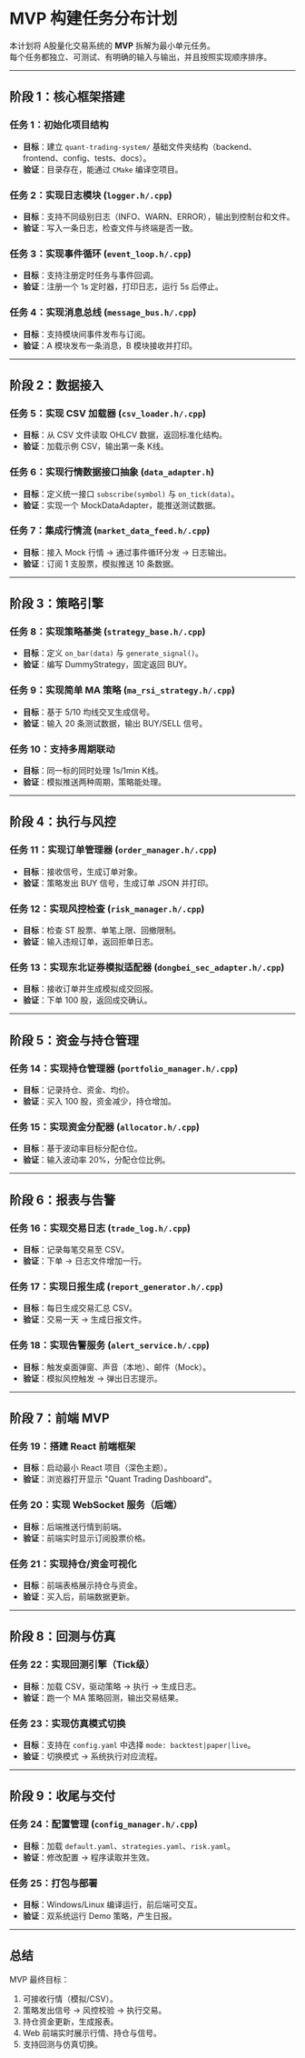 # MVP 构建任务分布计划

本计划将 A股量化交易系统的 **MVP** 拆解为最小单元任务。  
每个任务都独立、可测试、有明确的输入与输出，并且按照实现顺序排序。

---

## 阶段 1：核心框架搭建

### 任务 1：初始化项目结构
- **目标**：建立 `quant-trading-system/` 基础文件夹结构（backend、frontend、config、tests、docs）。
- **验证**：目录存在，能通过 `CMake` 编译空项目。

### 任务 2：实现日志模块 (`logger.h/.cpp`)
- **目标**：支持不同级别日志（INFO、WARN、ERROR），输出到控制台和文件。
- **验证**：写入一条日志，检查文件与终端是否一致。

### 任务 3：实现事件循环 (`event_loop.h/.cpp`)
- **目标**：支持注册定时任务与事件回调。
- **验证**：注册一个 1s 定时器，打印日志，运行 5s 后停止。

### 任务 4：实现消息总线 (`message_bus.h/.cpp`)
- **目标**：支持模块间事件发布与订阅。
- **验证**：A 模块发布一条消息，B 模块接收并打印。

---

## 阶段 2：数据接入

### 任务 5：实现 CSV 加载器 (`csv_loader.h/.cpp`)
- **目标**：从 CSV 文件读取 OHLCV 数据，返回标准化结构。
- **验证**：加载示例 CSV，输出第一条 K线。

### 任务 6：实现行情数据接口抽象 (`data_adapter.h`)
- **目标**：定义统一接口 `subscribe(symbol)` 与 `on_tick(data)`。
- **验证**：实现一个 MockDataAdapter，能推送测试数据。

### 任务 7：集成行情流 (`market_data_feed.h/.cpp`)
- **目标**：接入 Mock 行情 → 通过事件循环分发 → 日志输出。
- **验证**：订阅 1 支股票，模拟推送 10 条数据。

---

## 阶段 3：策略引擎

### 任务 8：实现策略基类 (`strategy_base.h/.cpp`)
- **目标**：定义 `on_bar(data)` 与 `generate_signal()`。
- **验证**：编写 DummyStrategy，固定返回 BUY。

### 任务 9：实现简单 MA 策略 (`ma_rsi_strategy.h/.cpp`)
- **目标**：基于 5/10 均线交叉生成信号。
- **验证**：输入 20 条测试数据，输出 BUY/SELL 信号。

### 任务 10：支持多周期联动
- **目标**：同一标的同时处理 1s/1min K线。
- **验证**：模拟推送两种周期，策略能处理。

---

## 阶段 4：执行与风控

### 任务 11：实现订单管理器 (`order_manager.h/.cpp`)
- **目标**：接收信号，生成订单对象。
- **验证**：策略发出 BUY 信号，生成订单 JSON 并打印。

### 任务 12：实现风控检查 (`risk_manager.h/.cpp`)
- **目标**：检查 ST 股票、单笔上限、回撤限制。
- **验证**：输入违规订单，返回拒单日志。

### 任务 13：实现东北证券模拟适配器 (`dongbei_sec_adapter.h/.cpp`)
- **目标**：接收订单并生成模拟成交回报。
- **验证**：下单 100 股，返回成交确认。

---

## 阶段 5：资金与持仓管理

### 任务 14：实现持仓管理器 (`portfolio_manager.h/.cpp`)
- **目标**：记录持仓、资金、均价。
- **验证**：买入 100 股，资金减少，持仓增加。

### 任务 15：实现资金分配器 (`allocator.h/.cpp`)
- **目标**：基于波动率目标分配仓位。
- **验证**：输入波动率 20%，分配仓位比例。

---

## 阶段 6：报表与告警

### 任务 16：实现交易日志 (`trade_log.h/.cpp`)
- **目标**：记录每笔交易至 CSV。  
- **验证**：下单 → 日志文件增加一行。

### 任务 17：实现日报生成 (`report_generator.h/.cpp`)
- **目标**：每日生成交易汇总 CSV。  
- **验证**：交易一天 → 生成日报文件。

### 任务 18：实现告警服务 (`alert_service.h/.cpp`)
- **目标**：触发桌面弹窗、声音（本地）、邮件（Mock）。  
- **验证**：模拟风控触发 → 弹出日志提示。

---

## 阶段 7：前端 MVP

### 任务 19：搭建 React 前端框架
- **目标**：启动最小 React 项目（深色主题）。  
- **验证**：浏览器打开显示 "Quant Trading Dashboard"。

### 任务 20：实现 WebSocket 服务（后端）
- **目标**：后端推送行情到前端。  
- **验证**：前端实时显示订阅股票价格。

### 任务 21：实现持仓/资金可视化
- **目标**：前端表格展示持仓与资金。  
- **验证**：买入后，前端数据更新。

---

## 阶段 8：回测与仿真

### 任务 22：实现回测引擎（Tick级）
- **目标**：加载 CSV，驱动策略 → 执行 → 生成日志。  
- **验证**：跑一个 MA 策略回测，输出交易结果。

### 任务 23：实现仿真模式切换
- **目标**：支持在 `config.yaml` 中选择 `mode: backtest|paper|live`。  
- **验证**：切换模式 → 系统执行对应流程。

---

## 阶段 9：收尾与交付

### 任务 24：配置管理 (`config_manager.h/.cpp`)
- **目标**：加载 `default.yaml`、`strategies.yaml`、`risk.yaml`。  
- **验证**：修改配置 → 程序读取并生效。

### 任务 25：打包与部署
- **目标**：Windows/Linux 编译运行，前后端可交互。  
- **验证**：双系统运行 Demo 策略，产生日报。

---

## 总结

MVP 最终目标：  
1. 可接收行情（模拟/CSV）。  
2. 策略发出信号 → 风控校验 → 执行交易。  
3. 持仓资金更新，生成报表。  
4. Web 前端实时展示行情、持仓与信号。  
5. 支持回测与仿真切换。  
